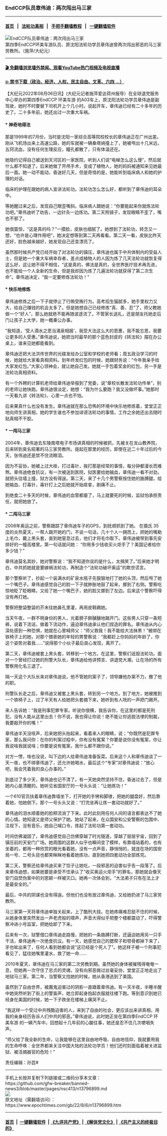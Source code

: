 ### EndCCP队员章伟迪：两次闯出马三家
------------------------

#### [首页](https://github.com/gfw-breaker/banned-news3/blob/master/README.md) &nbsp;&nbsp;|&nbsp;&nbsp; [法轮功真相](https://github.com/begood0513/basic/blob/master/README.md)  &nbsp;&nbsp;|&nbsp;&nbsp; [手把手翻墙教程](https://github.com/gfw-breaker/guides/wiki)  &nbsp;&nbsp;|&nbsp;&nbsp; [一键翻墙软件](https://github.com/gfw-breaker/nogfw/blob/master/README.md)  



<div><img alt="EndCCP队员章伟迪：两次闯出马三家" class="attachment-djy_600_400 size-djy_600_400 wp-post-image" src="https://i.epochtimes.com/assets/uploads/2022/08/id13796906-Screen-Shot-2022-08-06-at-2.24.11-AM-600x400.png"/>
<div class="caption">
 第四季EndCCP环美车游队员、原沈阳法轮功学员章伟迪曾两次闯出邪恶的马三家劳教所。（施萍/大纪元）
</div></div><hr/>

#### [ 🎬  免翻墙浏览墙外禁闻、观看YouTube热门视频及电视直播](https://github.com/gfw-breaker/HelloWorld)

#### [ 💥  禁书下载（政治、经济、人权、民主自由、文革、六四 ...）](https://github.com/gfw-breaker/books/blob/master/README.md)

<div><p>
 【大纪元2022年08月06日讯】(大纪元记者施萍爱达荷州报导）在全球退党服务中心举办的第四季EndCCP
 <ok href="https://www.epochtimes.com/gb/tag/%E7%8E%AF%E7%BE%8E%E8%BD%A6%E6%B8%B8.html">
  环美车游
 </ok>
 的A03车上，原沈阳法轮功学员章伟迪是副驾驶，她时不时要替下司机开上个几小时。说起开车，章伟迪已经有二十多年的历史了。二十多年前，她还出过一次重大车祸。
</p>
<h4>
 * 神奇地得法
</h4>
<p class="p1">
 那是1999年的7月份，当时是沈阳一家综合高等院校校长的章伟迪正在广州出差。刚从飞机场出来上高速公路，她的车就被一辆桑塔纳撞上了，她被甩出十几米远，五窍流血，没有任何生理反应，瞳孔都散了，只有体温还在。
</p>
<p class="p1">
 她隐约记得自己被送到天河区的一家医院，听到人们说“电梯怎么这么慢”，然后就什么都不知道了。后来她做了开颅手术，变成了植物人，她的妈妈被通知来见她最后一面。她一动不能动，昏迷好几天，但是奇怪的是，她能听到临床病人和她的护理的对话。
</p>
<p class="p1">
 临床的护理在跟她的病人宣讲法轮功。法轮功怎么怎么好，都听到了章伟迪的耳朵中。
</p>
<p class="p1">
 等她醒过来之后，发现自己眼歪嘴斜。临床病人跟她说：“你要能起来你就炼法轮功吧。”章伟迪听了劝告，一边针灸一边炼功。第二天照镜子，发现眼睛不歪了，嘴也不邪了。
</p>
<p class="p1">
 她很震惊，“这是真的吗？”一摸脸，皮肤也细腻了。她想到了法轮功，转念又一想，“也许是心理作用吧”，她决定想等到第二天再看看。第二天一看，皮肤比昨天还好，脸色越来越好，她发现自己还变漂亮了。
</p>
<p class="p1">
 虽然那时候共产党已经开始了对法轮功的镇压，章伟迪也属于中共体制内的受益人士，但是她一个重大车祸幸存者，差点成植物人的人因为炼了几天法轮功就恢复得这么好，这让她不得不相信，“这是真的，佛法是真的，全世界医疗技术再先进，也不能给一个人全新的生命，但是我却因为炼了几遍法轮功就获得了第二次生命”。章伟迪决定，“我一定要修炼法轮功！”
</p>
<h4 class="p1">
 * 快乐地修炼
</h4>
<p class="p1">
 章伟迪修炼之后一下子就停止了行贿受贿行为。高考招生猫腻多，她手里权力又大，给自己赚钱的机会太多了。但是她想自己已经修炼“真、善、忍”了，师父教她做一个“好人”，那么她就绝不能再随波逐流了。不管家长送礼，还是朋友托她走后门让孩子上大学，她一概秉公办事。
</p>
<p class="p1">
 “我知道，‘受人滴水之恩当涌泉相报’，我受大法这么大的恩惠，我不能忘恩，我要让更多的人受惠。”章伟迪说，她把当时最早的那个蓝色封皮的《转法轮》摆在办公桌上，谁来见她都能看到。
</p>
<p class="p1">
 章伟迪还把大法洪传世界的光碟发给办公室和学校的老师看；周五政治学习的时候，她就给大家看真相资料。到年终发红包的时候，她跟财务说：“今年我亲手给大家发红包。”大家心领神会，就让她自己发。她就一手包着奖金的红包，另一手是法轮功真相资料。
</p>
<p class="p1">
 有一个外聘的计算机老师给章伟迪举报到了党委，说“章校长散发法轮功传单”，别的老师让她快跑。章伟迪很淡定，她想：“我为什么要跑？我又没做坏事。”她那时一天看九讲《转法轮》，心里一点也不怕。
</p>
<p class="p1">
 后来果真什么也没有发生。章伟迪就在那么恐怖的环境中快乐地修炼着，堂堂正正地向师生讲真相，她的学生谁也不参加诽谤法轮功的事情，工作之余她还出去随时贴真相不干胶。
</p>
<h4 class="p1">
 * 一闯马三家
</h4>
<p class="p1">
 2004年，章伟迪去东陵南塔电子市场讲真相的时候被抓，先被关在龙山教养院，后来转到臭名昭著的马三家劳教所。提起在那里的经历，即使在近二十年过后的今天，张伟迪还是禁不住流眼泪。
</p>
<p class="p1">
 因为不妥协，她被上过大褂，打过毒针，挨打那是经常的事情，每分钟都漫长而难熬。章伟迪绝食抗议，有一次被送到医院，狱医要给她输血，章伟迪一看不对劲，就把头往墙上撞，狱方没有得逞。第二天，来了十几个男警察按住她的胳膊腿，给她输血、打毒针，毒针打上之后她就开始痉挛，剧痛不止。
</p>
<p class="p1">
 到绝食二十多天的时候，章伟迪的血管都瘪了，马上就要死的时候，监狱怕承担责任，就把她放了。
</p>
<h4 class="p1">
 * 二闯马三家
</h4>
<p class="p3">
 <span class="s2">
  2008年奥运之前，警察跟踪了章伟迪车子的GPS，到抚顺抓到了她。
 </span>
 在摄氏
 <span class="s3">
  35
 </span>
 度的炎热夏天，一帮人踹开她的门，不说一句话，几十个人一拥而上，把她的嘴勒上毛巾，戴上黑头套，直到她窒息过去，他们才将毛巾取下。章伟迪被带到事先安排好的一幢高楼里。第一句话就问她：
 <span class="s2">
  “你用多少钱收买火炬手了？美国记者给你多少钱？”
 </span>
</p>
<p class="p1">
 章伟迪莫名其妙，她对警察说：“我不知道你说的是什么，太搞笑了。”后来她才明白，中共抓她就是要嫁祸法轮功，再制造个“法轮功破坏奥运”的欺世谎言。
</p>
<p class="p1">
 那个警察听了，抄起一个装满水的矿泉水瓶子先狠狠地打了她的头顶，然后甩了她一个嘴巴子。章伟迪感觉自己的脸一下子就肿胀地鼓了起来，挪到了右侧。警察吃惊地眨了眨眼睛，又给了她一个嘴巴子，她的脸又挪到了左边。后来这个警察吓得没有再打她。
</p>
<p class="p1">
 警察把整袋整袋的芥末往她鼻孔里灌，再用皮鞋踢她。
</p>
<p class="p1">
 当天午夜，一群不明身份的男人，光着膀子醉醺醺地踹开门。这些男人只穿一条短裤，说着下流话，做着下流动作，逼迫章伟迪承认他们捏造的罪名。章伟迪从内心深处感到一种恐惧，她就在心里喊师父：“师父救我！我不能给大法抹黑！”被绑在铁椅子上的她，对那个猥亵她的年轻的男警察说：“我都赶上你妈妈的年龄了，你这个姿势对着我……”说得那个小伙子最后良心发现，离开了。
</p>
<p class="p1">
 第二天，章伟迪被套上黑头套，转移到一个地方。在这里，警察们诋毁法轮功。面对一个曾经打过她的刑警大队长，章伟迪给他讲预言、讲退党大潮，让在场的所有警察用化名三退了。
</p>
<p class="p1">
 隔一天这个大队长来对章伟迪说，他不管她的案子了，领导嫌他办案不力，撤了他的职。
</p>
<p class="p1">
 刑警队长走之后，章伟迪又被套上黑头套，转到另一个地方。到了地方，她被推到一个铁椅子上，过了半天有人给她把头套摘下来，她听到有人咣的一声把门踢开。
</p>
<p class="p1">
 来人告诉她：“我是刑事犯罪专家。听说你很横，我告诉你，在这里的都是死刑犯，没有人能从这里出去！你不说，我也得让你说！绝不能让你逃脱法律的制裁，我要敲开你的嘴！”
</p>
<p class="p1">
 章伟迪半天没吱声，后来她把头抬起来，看着来人的眼睛，说；“你既然是犯罪专家，那么我问你：在你的判案过程中，你有没有冤案？你要是说你没有冤案，你让我说啥我就说啥；你要是说有冤案，我什么都不跟你说。”
</p>
<p class="p1">
 对方一愣，啥也没说，叫下边的人给章伟迪准备饭菜。后来这个人和章伟迪谈了一天一夜，也不绑章伟迪了，还允许她喝水，最后这个“专家”对章伟迪说：“放心吧，我会凭着我的良心办事的。”
</p>
<p class="p1">
 到底过了多少天，章伟迪也记不清了。有一天她突然坚持不住，昏迷过去了，但是她内心是清醒的。她听见省国安厅的一号头头说：“让她炼功！”
</p>
<p class="p1">
 一个610官员扶着章伟迪靠墙坐下，打开她的手铐和脚镣，把她的腿盘好，然后靠着她，怕她倒下。那个一号头头又说：“打完坐再让炼一套动功就好了。”
</p>
<p class="p1">
 章伟迪的泪水顺着她的脸颊流淌了下来。此时此刻用任何人间的语言都表达不了她的心情。她知道又是师父保护了她。她站了起来，在众国安和公安警察的包围中、注视下，没有音乐，她自己喊口令，炼起了法轮功第一套动功。
</p>
<p class="p1">
 时间仿佛凝固了，章伟迪感觉自己仿佛穿越了时光隧道，穿越了层层宇宙，回到了镇压前的天安门广场。她周围的这群人似乎也瞬间变了模样，有靠墙站着的，也有坐着的，都用一种欣赏的眼光看着她，没有一点声音，静悄悄的，就连在场的国安局一号、二号头目也都笑眯眯地看着她炼功，直到她把四套动功全部炼完。
</p>
<p class="p1">
 第二天，警察还给章伟迪买来了饺子让她吃，一段邪恶的迫害似乎告一段落了。后来章伟迪想，如果她要是承受不住承认了“收买奥运火炬手”的罪名，那她就会像天安门自焚伪案中的刘思颖一样被灭口。她再一次体会到，“大法弟子只有在法上才是最安全的。”
</p>
<p class="p1">
 最后，中共的阴谋也没有得逞。但他们也没有放过章伟迪，又给她扔进了马三家劳教所。
</p>
<p class="p1">
 马三家第一天将章伟迪单独关起来，上了酷刑大挂。在她疼痛难忍挺不住的时候，从她身体里突然发出一声老虎般的啸声，声音大得似乎把整个楼都震动了，吓得警察冲进小号监室，把她给卸了下来。
</p>
<p class="p1">
 后来有一次，狱警借口章伟迪走路慢，把她的一条胳膊打断，还逼迫她用另一只手干活，章伟迪再一次绝食抗议。有一天，她感觉自己的腮帮子和颚骨都掉下来了，牙也呲出来了，任何人看到她都会说“这已经是个死人了”。她这样子被一个刑事犯看见了，猛往她嘴里灌水，救了她一命……
</p>
<p class="p1">
 2010年夏天，章伟迪在马三家的第二次劳教到期。虽然她的身体被摧残得奄奄一息，但她再一次守住了忠贞的灵魂，没有向邪恶做过丝毫妥协，堂堂正正地走出了地狱马三家。第二年，当警察又找她的时候，她从香港逃到了美国。
</p>
<p class="p1">
 虽然到了自由世界，被魔鬼迫害过的阴影一直跟着章伟迪。有一天半夜，半睡半醒中她突然听到了街上的警笛声，她立即起身抱起衣服就往楼下跑。等到意识到她已经身在美国的时候，她一下子跌坐在楼梯上痛哭不止。
</p>
<p class="p1">
 “我这样一个受过中共残酷迫害的人，来到了自由的社会，更应该出来讲真相，用我的亲身经历告诉人们中共的邪恶。”章伟迪说，此时她正坐在第四季EndCCP
 <ok href="https://www.epochtimes.com/gb/tag/%E7%8E%AF%E7%BE%8E%E8%BD%A6%E6%B8%B8.html">
  环美车游
 </ok>
 的一辆汽车中。回想起十几年前的心酸往事，她还是忍不住几次哽咽失声。
</p>
<p class="p1">
 “师父给了我全新的生命，让我能够在这里自由地呼吸、自由地信仰，我就要用我的生命呼唤：全世界都来关注中国大陆的法轮功学员！他们还时刻面临着被关进监狱、被活摘器官的危险！”
</p>
<p class="p1">
 责任编辑：孙芸#
</p>
</div>
<hr/>
手机上长按并复制下列链接或二维码分享本文章：<br/>
https://github.com/gfw-breaker/banned-news3/blob/master/pages/nsc413/n13796899.md <br/>
<a href='https://github.com/gfw-breaker/banned-news3/blob/master/pages/nsc413/n13796899.md'><img src='https://github.com/gfw-breaker/banned-news3/blob/master/pages/nsc413/n13796899.md.png'/></a> <br/>
原文地址（需翻墙访问）：https://www.epochtimes.com/gb/22/8/6/n13796899.htm


------------------------
#### [首页](https://github.com/gfw-breaker/banned-news3/blob/master/README.md) &nbsp;|&nbsp; [一键翻墙软件](https://github.com/gfw-breaker/nogfw/blob/master/README.md) &nbsp;| [《九评共产党》](https://github.com/gfw-breaker/9ping.md/blob/master/README.md#九评之一评共产党是什么) | [《解体党文化》](https://github.com/gfw-breaker/jtdwh.md/blob/master/README.md) | [《共产主义的终极目的》](https://github.com/gfw-breaker/gczydzjmd.md/blob/master/README.md)


<img src='http://gfw-breaker.win/banned-news3/pages/nsc413/n13796899.md' width='0px' height='0px'/>